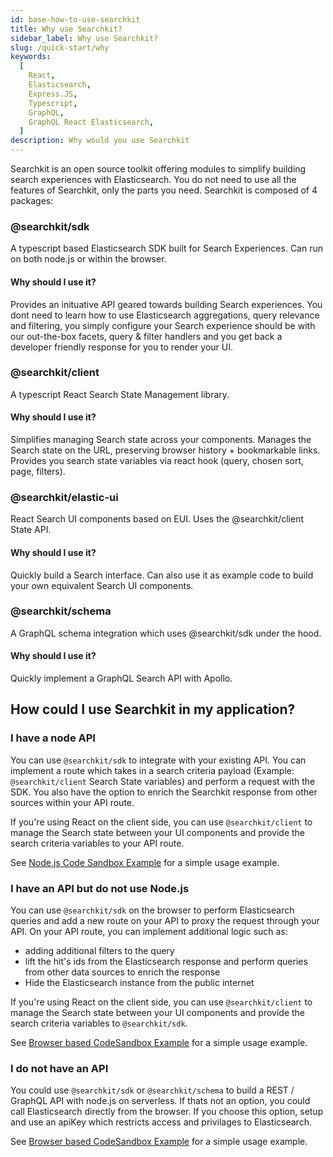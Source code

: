 ```yaml
---
id: base-how-to-use-searchkit
title: Why use Searchkit?
sidebar_label: Why use Searchkit?
slug: /quick-start/why
keywords:
  [
    React,
    Elasticsearch,
    Express.JS,
    Typescript,
    GraphQL,
    GraphQL React Elasticsearch,
  ]
description: Why would you use Searchkit
---
```


Searchkit is an open source toolkit offering modules to simplify building search experiences with Elasticsearch. You do not need to use all the features of Searchkit, only the parts you need. Searchkit is composed of 4 packages:

### @searchkit/sdk

A typescript based Elasticsearch SDK built for Search Experiences. Can run on both node.js or within the browser.

#### Why should I use it?

Provides an inituative API geared towards building Search experiences. You dont need to learn how to use Elasticsearch aggregations, query relevance and filtering, you simply configure your Search experience should be with our out-the-box facets, query & filter handlers and you get back a developer friendly response for you to render your UI.

### @searchkit/client

A typescript React Search State Management library.

#### Why should I use it?

Simplifies managing Search state across your components. Manages the Search state on the URL, preserving browser history + bookmarkable links. Provides you search state variables via react hook (query, chosen sort, page, filters).

### @searchkit/elastic-ui

React Search UI components based on EUI. Uses the @searchkit/client State API.

#### Why should I use it?

Quickly build a Search interface. Can also use it as example code to build your own equivalent Search UI components.

### @searchkit/schema

A GraphQL schema integration which uses @searchkit/sdk under the hood.

#### Why should I use it?

Quickly implement a GraphQL Search API with Apollo.

## How could I use Searchkit in my application?

### I have a node API

You can use `@searchkit/sdk` to integrate with your existing API. You can implement a route which takes in a search criteria payload (Example: `@searchkit/client` Search State variables) and perform a request with the SDK. You also have the option to enrich the Searchkit response from other sources within your API route.

If you're using React on the client side, you can use `@searchkit/client` to manage the Search state between your UI components and provide the search criteria variables to your API route.

See [Node.js Code Sandbox Example](https://codesandbox.io/s/searchkit-node-express-js-example-c7bk7e) for a simple usage example.

### I have an API but do not use Node.js

You can use `@searchkit/sdk` on the browser to perform Elasticsearch queries and add a new route on your API to proxy the request through your API. On your API route, you can implement additional logic such as:

- adding additional filters to the query
- lift the hit's ids from the Elasticsearch response and perform queries from other data sources to enrich the response
- Hide the Elasticsearch instance from the public internet

If you're using React on the client side, you can use `@searchkit/client` to manage the Search state between your UI components and provide the search criteria variables to `@searchkit/sdk`.

See [Browser based CodeSandbox Example](https://codesandbox.io/s/searchkit-cra-xj25o0) for a simple usage example.

### I do not have an API

You could use `@searchkit/sdk` or `@searchkit/schema` to build a REST / GraphQL API with node.js on serverless. If thats not an option, you could call Elasticsearch directly from the browser. If you choose this option, setup and use an apiKey which restricts access and privilages to Elasticsearch.

See [Browser based CodeSandbox Example](https://codesandbox.io/s/searchkit-cra-xj25o0) for a simple usage example.

